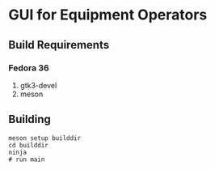 # GUI for Equipment Operators

## Build Requirements

### Fedora 36

1. gtk3-devel
1. meson

## Building

```
meson setup builddir
cd builddir
ninja
# run main
```
